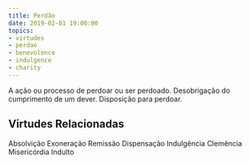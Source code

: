 ```yaml
---
title: Perdão
date: 2019-02-01 19:00:00
topics: 
- virtudes
- perdao
- benevolence
- indulgence
- charity
---
```


A ação ou processo de perdoar ou ser perdoado.
Desobrigação do cumprimento de um dever.
Disposição para perdoar.

## Virtudes Relacionadas
Absolvição
Exoneração
Remissão
Dispensação
Indulgência
Clemência
Misericórdia
Indulto

